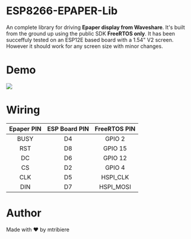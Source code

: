 # ESP8266-EPAPER-Lib
An complete library for driving <b>Epaper display from Waveshare</b>. It's built from the ground up using the public SDK <b>FreeRTOS only</b>.
It has been succeffuly tested on an ESP12E based board with a 1.54" V2 screen. However it should work for any screen size with minor changes.

# Demo
![](https://github.com/mtribiere/ESP8266-EPAPER-Lib/blob/dev/Pics/IMG_20210103_182554.jpg)

# Wiring
| Epaper PIN | ESP Board PIN | FreeRTOS PIN
| :---: | :---: | :---: |
| BUSY | D4 | GPIO 2 |
| RST | D8 | GPIO 15 |
| DC | D6 | GPIO 12 |
| CS | D2 | GPIO 4 |
| CLK | D5 | HSPI_CLK |
| DIN | D7 | HSPI_MOSI |

# Author
Made with ❤️ by mtribiere
